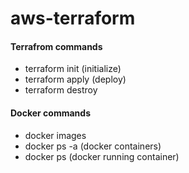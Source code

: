 # aws-terraform

#### Terrafrom commands
* terraform init (initialize)
* terraform apply (deploy)
* terraform destroy

#### Docker commands
* docker images
* docker ps -a (docker containers)
* docker ps (docker running container)
